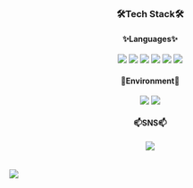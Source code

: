 <h3 align="center">🛠Tech Stack🛠</h3>
<h4 align="center">✨Languages✨</h4>
<div align="center">
	<img src="https://img.shields.io/badge/python-3776AB?style=flat&logo=Python&logoColor=white" />
	<img src="https://img.shields.io/badge/mysql-4479A1?style=flat&logo=mysql&logoColor=white" />
	<img src="https://img.shields.io/badge/HTML5-E34F26?style=flat&logo=HTML5&logoColor=white" />
	<img src="https://img.shields.io/badge/CSS3-1572B6?style=flat&logo=CSS3&logoColor=white" />
	<img src="https://img.shields.io/badge/javascript-F7DF1E?style=flat&logo=javascript&logoColor=white" />
	<img src="https://img.shields.io/badge/tableau-E97627?style=flat&logo=tableau&logoColor=white" />
</div>
<h4 align="center">🌱Environment🌱</h4>
<div align="center">
	<img src="https://img.shields.io/badge/visualstudiocode-007ACC?style=flat&logo=visualstudiocode&logoColor=white">
 	<img src="https://img.shields.io/badge/jupyter-F37626?style=flat&logo=jupyter&logoColor=white">	
</div>

<h4 align="center">📫SNS📫</h4>
<div align="center">
	<a href = "https://www.linkedin.com/in/hyojung-kim-88028b184/" target="_blank"><img src="https://img.shields.io/badge/linkedin-0A66C2?style=flate&logo=linkedin&logoColor=white"></a>
</div><br><br>

<a href="s" align="center">
  <img src=https://github-readme-stats.vercel.app/api?username=HyojungKim2022&show_icons=true&theme=radical>
</a>

<!--
**HyojungKim2022/HyojungKim2022** is a ✨ _special_ ✨ repository because its `README.md` (this file) appears on your GitHub profile.

Here are some ideas to get you started:

- 🔭 I’m currently working on ...
- 🌱 I’m currently learning ...
- 👯 I’m looking to collaborate on ...
- 🤔 I’m looking for help with ...
- 💬 Ask me about ...
- 📫 How to reach me: ...
- 😄 Pronouns: ...
- ⚡ Fun fact: ...
-->
